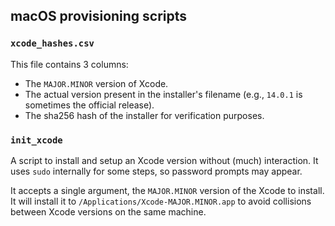## macOS provisioning scripts

### `xcode_hashes.csv`

This file contains 3 columns:

- The `MAJOR.MINOR` version of Xcode.
- The actual version present in the installer's filename (e.g., `14.0.1` is
  sometimes the official release).
- The sha256 hash of the installer for verification purposes.

### `init_xcode`

A script to install and setup an Xcode version without (much) interaction. It
uses `sudo` internally for some steps, so password prompts may appear.

It accepts a single argument, the `MAJOR.MINOR` version of the Xcode to install.
It will install it to `/Applications/Xcode-MAJOR.MINOR.app` to avoid collisions
between Xcode versions on the same machine.
